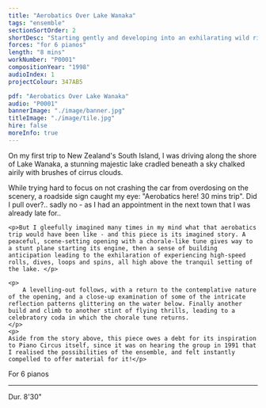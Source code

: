 ```yaml
---
title: "Aerobatics Over Lake Wanaka"
tags: "ensemble"
sectionSortOrder: 2
shortDesc: "Starting gently and developing into an exhilarating wild ride in a stunt plane over New Zealand's beautiful Lake Wanaka"
forces: "for 6 pianos"
length: "8 mins"
workNumber: "P0001"
compositionYear: "1998"
audioIndex: 1
projectColour: 347AB5

pdf: "Aerobatics Over Lake Wanaka"
audio: "P0001"
bannerImage: "./image/banner.jpg"
titleImage: "./image/tile.jpg"
hire: false
moreInfo: true
---
```


<div class="pdMainContent">
    <p>
    On my first trip to New Zealand's South Island, I was driving along the shore of Lake Wanaka, a stunning majestic lake cradled beneath a sky chalked airily with brushes of cirrus clouds. </p>
    <p>While trying hard to focus on not crashing the car from overdosing on the scenery, a roadside sign caught my eye: "Aerobatics here! 30 mins trip". Did I pull over?.. sadly no - as I had an appointment in the next town that I was already late for..</p>
    
    <p>But I gleefully imagined many times in my mind what that aerobatics trip would have been like - and this piece is its imagined story. A peaceful, scene-setting opening with a chorale-like tune gives way to a stunt plane starting its engine, then a sense of building anticipation leading to the exhilaration of experiencing high-speed rolls, dives, loops and spins, all high above the tranquil setting of the lake. </p>

    <p>
        A levelling-out follows, with a return to the contemplative nature of the opening, and a close-up examination of some of the intricate reflection patterns glittering on the water below. Finally another build and climb to another stint of flying thrills, leading to a celebratory coda in which the chorale tune returns.
    </p>
    <p>
    Aside from the story above, this piece owes a debt for its inspiration to Piano Circus itself, since it was on hearing the group in 1991 that I realised the possibilities of the ensemble, and felt instantly compelled to offer material for it!</p>

</div>

<div class="pdSidebar">
    <p>For 6 pianos</p>
    <hr />
    <p>Dur. 8'30"</p>
</div>
